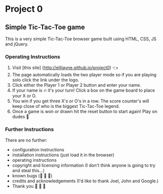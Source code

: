 # Project 0
## Simple Tic-Tac-Toe game

This is a very simple Tic-Tac-Toe browser game built using HTML, CSS, JS and jQuery.

### Operating Instructions
1. Visit [this site] (http://ellijayne.github.io/project0)  :point_left:
2. The page automatically loads the two player mode so if you are playing solo click the link under the logo.
3. Click either the Player 1 or Player 2 button and enter your name.
4. If your name is :fire: it's your turn! Click a box on the game board to place your X or O.
5. You win if you get three X's or O's in a row. The score counter's will keep close of who is the biggest Tic-Tac-Toe legend.
6. Once a game is won or drawn hit the reset button to start again! Play on dudes :metal:

### Further Instructions

There are no further:

- configuration instructions
- installation instructions (just load it in the browser)
- operating instructions
- copyright and licensing information (I don't think anyone is going to try and steal this...)
- known bugs (:pray: :pray: :pray:)
- credits and acknowledgements (I'd like to thank Joel, John and Google.)
- Thank you :information_desk_person: :information_desk_person: :information_desk_person:
